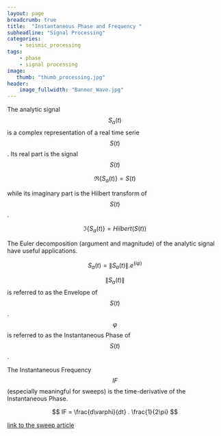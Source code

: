 ```yaml
---
layout: page
breadcrumb: true
title:  "Instantaneous Phase and Frequency "
subheadline: "Signal Processing"
categories:
    - seismic_processing
tags:
    - phase
    - signal processing
image:
   thumb: "thumb_processing.jpg"
header:
    image_fullwidth: "Banner_Wave.jpg"
---
```



The analytic signal $$S_a(t)$$ is a complex representation of a real time serie $$S(t)$$. Its real part is the signal $$S(t)$$

$$
\Re{ \{S_a(t)\} } = S(t)
$$

while its imaginary part is the Hilbert transform of $$S(t)$$.

$$
\Im{\{S_a(t)\}} = Hilbert(S(t)) 
$$

The Euler decomposition (argument and magnitude) of the analytic signal have  useful applications.

$$
S_a(t) = \|{S_a(t)}\| . e^{(i\varphi)}
$$

$$\|{S_a(t)}\|$$ is referred to as the Envelope of $$S(t)$$.
$$\varphi$$ is referred to as the Instantaneous Phase of $$S(t)$$.

The Instantaneous Frequency $$IF$$ (especially meaningful for sweeps) is the time-derivative of the Instantaneous Phase.

$$
IF = \frac{d\varphi}{dt} . \frac{1}{2\pi}
$$

[link to the sweep article](todo)